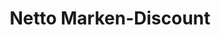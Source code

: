 ---
title: "Netto Marken-Discount"
url: /osterode-am-harz/netto-marken-discount/
shop: Supermarkt
---